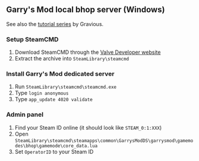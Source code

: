 ## Garry's Mod local bhop server (Windows)

See also the [tutorial series](https://www.youtube.com/playlist?list=PLudurQtb5NjzF0r7hftDz4b-Xcqg2HF6X) by Gravious.

### Setup SteamCMD

1. Download SteamCMD through the [Valve Developer website](https://developer.valvesoftware.com/wiki/SteamCMD#Downloading_SteamCMD)
2. Extract the archive into `SteamLibrary\steamcmd`

### Install Garry's Mod dedicated server

1. Run `SteamLibrary\steamcmd\steamcmd.exe`
2. Type `login anonymous`
3. Type `app_update 4020 validate`

### Admin panel

1. Find your Steam ID online (it should look like `STEAM_0:1:XXX`)
1. Open `SteamLibrary\steamcmd\steamapps\common\GarrysModDS\garrysmod\gamemodes\bhop\gamemode\core_data.lua`
2. Set `OperatorID` to your Steam ID
